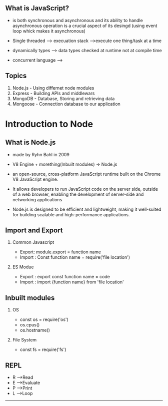 ## What is JavaScript?
- is both synchronous and asynchronous and its ability to handle asynchronous operation is a crucial aspect of its desingd (using event loop whick makes it asynchronous)
  
- Single threaded --> execuation stack -->execute one thing/task at a time
  
- dynamically types --> data types checked at runtime not at compile time
  
- concurrent language -->

## Topics 
1. Node.js - Using differnet node modules
2. Express - Building APIs and middlewars
3. MongoDB - Database, Storing and retrieving data
4. Mongoose - Connection database to our application
   

# Introduction to Node

## What is Node.js
- made by Ryhn Bahl in 2009
  
- V8 Engine + morething(Inbuilt modules) => Node.js
  
- an open-source, cross-platform JavaScript runtime built on the Chrome V8 JavaScript engine. 
  
- It allows developers to run JavaScript code on the server side, outside of a web browser, enabling the development of server-side and networking applications
  
- Node.js is designed to be efficient and lightweight, making it well-suited for building scalable and high-performance applications.



## Import and Export

1. Common Javascript
   - Export: module.export = function name
   - Import : Const function name = require('file location')

2. ES Modue
   - Export : export const function name = code
   - Import : import {function name} from 'file location'



## Inbuilt modules
1. OS 
    - const os = require('os')
    - os.cpus()
    - os.hostname()

2. File System
   - const fs = require('fs')



## REPL 
 - R -->Read
 - E -->Evaluate
 - P -->Print
 - L -->Loop



----

